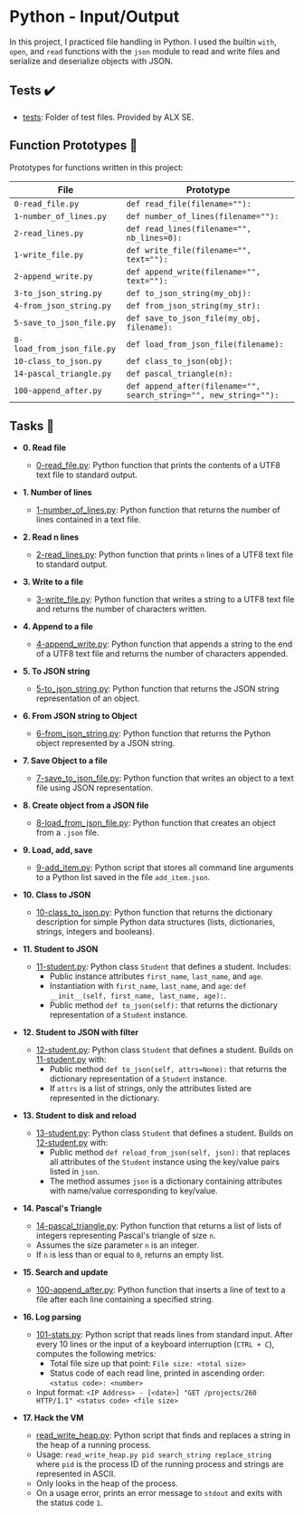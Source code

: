 # Python - Input/Output

In this project, I practiced file handling in Python. I used the builtin `with`,
`open`, and `read` functions with the `json` module to read and write files and
serialize and deserialize objects with JSON.

## Tests :heavy_check_mark:

* [tests](./tests): Folder of test files. Provided by ALX SE.

## Function Prototypes :floppy_disk:

Prototypes for functions written in this project:

| File        | Prototype               |
| ----------- | ----------------------- |
| `0-read_file.py` | `def read_file(filename=""):` |
| `1-number_of_lines.py` | `def number_of_lines(filename=""):` |
| `2-read_lines.py` | `def read_lines(filename="", nb_lines=0):` |
| `1-write_file.py` | `def write_file(filename="", text=""):` |
| `2-append_write.py` | `def append_write(filename="", text=""):` |
| `3-to_json_string.py` | `def to_json_string(my_obj):` |
| `4-from_json_string.py` | `def from_json_string(my_str):` |
| `5-save_to_json_file.py` | `def save_to_json_file(my_obj, filename):` |
| `8-load_from_json_file.py` | `def load_from_json_file(filename):` |
| `10-class_to_json.py` | `def class_to_json(obj):` |
| `14-pascal_triangle.py` | `def pascal_triangle(n):` |
| `100-append_after.py` | `def append_after(filename="", search_string="", new_string=""):` |

## Tasks :page_with_curl:

* **0. Read file**
  * [0-read_file.py](./0-read_file.py): Python function that prints the contents of a UTF8 text
  file to standard output.

* **1. Number of lines**
  * [1-number_of_lines.py](./1-number_of_lines.py): Python function that returns the number of lines
  contained in a text file.

* **2. Read n lines**
  * [2-read_lines.py](./2-read_lines.py): Python function that prints `n` lines of a UTF8 text
  file to standard output.

* **3. Write to a file**
  * [3-write_file.py](./3-write_file.py): Python function that writes a string to a UTF8 text
  file and returns the number of characters written.

* **4. Append to a file**
  * [4-append_write.py](./4-append_write.py): Python function that appends a string to the end of a
  UTF8 text file and returns the number of characters appended.

* **5. To JSON string**
  * [5-to_json_string.py](./5-to_json_string.py): Python function that returns the JSON string
  representation of an object.

* **6. From JSON string to Object**
  * [6-from_json_string.py](./6-from_json_string.py): Python function that returns the Python object
  represented by a JSON string.

* **7. Save Object to a file**
  * [7-save_to_json_file.py](./7-save_to_json_file.py): Python function that writes an object to a text
  file using JSON representation.

* **8. Create object from a JSON file**
  * [8-load_from_json_file.py](./8-load_from_json_file.py): Python function that creates an object from a
  `.json` file.

* **9. Load, add, save**
  * [9-add_item.py](./9-add_item.py): Python script that stores all command line arguments to a
  Python list saved in the file `add_item.json`.

* **10. Class to JSON**
  * [10-class_to_json.py](./10-class_to_json.py): Python function that returns the dictionary
  description for simple Python data structures (lists, dictionaries, strings,
  integers and booleans).

* **11. Student to JSON**
  * [11-student.py](./11-student.py): Python class `Student` that defines a student. Includes:
    * Public instance attributes `first_name`, `last_name`, and `age`.
    * Instantiation with `first_name`, `last_name`, and `age`:
    `def __init__(self, first_name, last_name, age):`.
    * Public method `def to_json(self):` that returns the dictionary
    representation of a `Student` instance.

* **12. Student to JSON with filter**
  * [12-student.py](./12-student.py): Python class `Student` that defines a student. Builds on
  [11-student.py](./11-student.py) with:
    * Public method `def to_json(self, attrs=None):` that returns the
    dictionary representation of a `Student` instance.
    * If `attrs` is a list of strings, only the attributes listed are
    represented in the dictionary.

* **13. Student to disk and reload**
  * [13-student.py](./13-student.py): Python class `Student` that defines a student. Builds on
  [12-student.py](./12-student.py) with:
    * Public method `def reload_from_json(self, json):` that replaces all
    attributes of the `Student` instance using the key/value pairs listed in `json`.
    * The method assumes `json` is a dictionary containing attributes with
    name/value corresponding to key/value.

* **14. Pascal's Triangle**
  * [14-pascal_triangle.py](./14-pascal_triangle.py): Python function that returns a list of lists of
  integers representing Pascal's triangle of size `n`.
  * Assumes the size parameter `n` is an integer.
  * If `n` is less than or equal to `0`, returns an empty list.

* **15. Search and update**
  * [100-append_after.py](./100-append_after.py): Python function that inserts a line of text to a
  file after each line containing a specified string.

* **16. Log parsing**
  * [101-stats.py](./101-stats.py): Python script that reads lines from standard input. After
  every 10 lines or the input of a keyboard interruption (`CTRL + C`), computes the
  following metrics:
    * Total file size up that point: `File size: <total size>`
    * Status code of each read line, printed in ascending order:
    `<status code>: <number>`
  * Input format: `<IP Address> - [<date>] "GET /projects/260 HTTP/1.1"
  <status code> <file size>`

* **17. Hack the VM**
  * [read_write_heap.py](./read_write_heap.py): Python script that finds and replaces a string in the
  heap of a running process.
  * Usage: `read_write_heap.py pid search_string replace_string` where `pid` is
  the process ID of the running process and strings are represented in ASCII.
  * Only looks in the heap of the process.
  * On a usage error, prints an error message to `stdout` and exits with the
  status code `1`.
